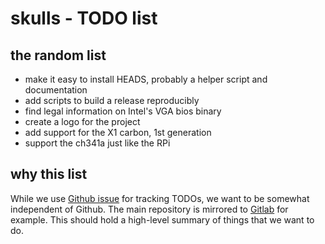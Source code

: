 # skulls - TODO list

## the random list
* make it easy to install HEADS, probably a helper script and documentation
* add scripts to build a release reproducibly
* find legal information on Intel's VGA bios binary
* create a logo for the project
* add support for the X1 carbon, 1st generation
* support the ch341a just like the RPi

## why this list
While we use [Github issue](https://github.com/merge/skulls/issues) for tracking
TODOs, we want to be somewhat independent of Github. The main repository is
mirrored to [Gitlab](https://gitlab.com/skulls/skulls) for example.
This should hold a high-level summary of things that we want to do.
